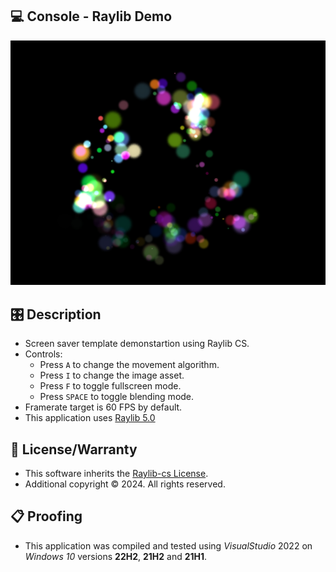 ## 💻 Console - Raylib Demo

![Image](./resources/ScreenShot.png)

## 🎛️ Description
* Screen saver template demonstartion using Raylib CS.
* Controls:
	- Press `A` to change the movement algorithm.
	- Press `I` to change the image asset.
	- Press `F` to toggle fullscreen mode.
	- Press `SPACE` to toggle blending mode.
* Framerate target is 60 FPS by default.
* This application uses [Raylib 5.0](https://github.com/ChrisDill/Raylib-cs)
 
## 🧾 License/Warranty
* This software inherits the [Raylib-cs License](https://github.com/ChrisDill/Raylib-cs/blob/master/LICENSE).
* Additional copyright © 2024. All rights reserved.

## 📋 Proofing
* This application was compiled and tested using *VisualStudio* 2022 on *Windows 10* versions **22H2**, **21H2** and **21H1**.
